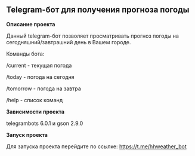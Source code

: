 Telegram-бот для получения прогноза погоды
-----------

**Описание проекта**

Данный telegram-бот позволяет просматривать прогноз погоды на сегодняшний/завтрашний день в Вашем городе.

Команды бота:

 /current - текущая погода
 
 /today - погода на сегодня
 
 /tomorrow - погода на завтра
 
 /help - список команд
 
**Зависимости проекта**

telegrambots 6.0.1 и gson 2.9.0


**Запуск проекта**

Для запуска проекта перейдите по ссылке: https://t.me/hhweather_bot
